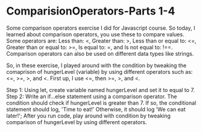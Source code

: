 # ComparisionOperators-Parts 1-4
Some comparison operators exercise I did for Javascript course. So today, I learned about comparison operators, you use these to compare values. Some operators are: Less than: <, Greater than: >, Less than or equal to: <=, Greater than or equal to: >=, Is equal to: =, and Is not equal to: !==.  Comparison operators can also be used on different data types like strings. 

So, in these exercise, I played around with the condition by tweaking the comaprison of hungerLevel (variable) by using different operators such as: <=, >=, >, and <. First up, I use <=, then >=, >, and <.

Step 1: Using let, create variable named hungerLevel and set it to equal to 7.
Step 2: Write an if...else statement using a comparison operator. The condition should check if hungerLevel is greater than 7. If so, the conditional statement should log, 'Time to eat!' Otherwise, it should log 'We can eat later!'; After you run code, play around with condition by tweaking comparison of hungerLevel by using different operators.

